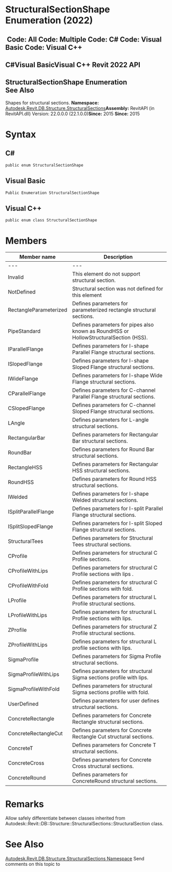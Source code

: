 # StructuralSectionShape Enumeration (2022)

﻿
 Code: All Code: Multiple Code: C# Code: Visual Basic Code: Visual C++   
---  
C#Visual BasicVisual C++
Revit 2022 API  
---  
StructuralSectionShape Enumeration  
See Also  
---  
Shapes for structural sections. 
**Namespace:** [Autodesk.Revit.DB.Structure.StructuralSections](09862f38-63f6-a5f8-e560-ae775901bc92.md "Autodesk.Revit.DB.Structure.StructuralSections Namespace")**Assembly:** RevitAPI (in RevitAPI.dll) Version: 22.0.0.0 (22.1.0.0)**Since:** 2015 **Since:** 2015 
# Syntax
C#  
---  
```text
public enum StructuralSectionShape
```
  
Visual Basic  
---  
```text
Public Enumeration StructuralSectionShape
```
  
Visual C++  
---  
```text
public enum class StructuralSectionShape
```
  
# Members
| Member name | Description |
| --- | --- |
| --- | --- |
| Invalid | This element do not support structural section. |
| NotDefined | Structural section was not defined for this element |
| RectangleParameterized | Defines parameters for parameterized rectangle structural sections. |
| PipeStandard | Defines parameters for pipes also known as RoundHSS or HollowStructuralSection (HSS). |
| IParallelFlange | Defines parameters for I-shape Parallel Flange structural sections. |
| ISlopedFlange | Defines parameters for I-shape Sloped Flange structural sections. |
| IWideFlange | Defines parameters for I-shape Wide Flange structural sections. |
| CParallelFlange | Defines parameters for C-channel Parallel Flange structural sections. |
| CSlopedFlange | Defines parameters for C-channel Sloped Flange structural sections. |
| LAngle | Defines parameters for L-angle structural sections. |
| RectangularBar | Defines parameters for Rectangular Bar structural sections. |
| RoundBar | Defines parameters for Round Bar structural sections. |
| RectangleHSS | Defines parameters for Rectangular HSS structural sections. |
| RoundHSS | Defines parameters for Round HSS structural sections. |
| IWelded | Defines parameters for I-shape Welded structural sections. |
| ISplitParallelFlange | Defines parameters for I-split Parallel Flange structural sections. |
| ISplitSlopedFlange | Defines parameters for I-split Sloped Flange structural sections. |
| StructuralTees | Defines parameters for Structural Tees structural sections. |
| CProfile | Defines parameters for structural C Profile sections. |
| CProfileWithLips | Defines parameters for structural C Profile sections with lips . |
| CProfileWithFold | Defines parameters for structural C Profile sections with fold. |
| LProfile | Defines parameters for structural L Profile structural sections. |
| LProfileWithLips | Defines parameters for structural L Profile sections with lips. |
| ZProfile | Defines parameters for structural Z Profile structural sections. |
| ZProfileWithLips | Defines parameters for structural L profile sections with lips. |
| SigmaProfile | Defines parameters for Sigma Profile structural sections. |
| SigmaProfileWithLips | Defines parameters for structural Sigma sections profile with lips. |
| SigmaProfileWithFold | Defines parameters for structural Sigma sections profile with fold. |
| UserDefined | Defines parameters for user defines structural sections. |
| ConcreteRectangle | Defines parameters for Concrete Rectangle structural sections. |
| ConcreteRectangleCut | Defines parameters for Concrete Rectangle Cut structural sections. |
| ConcreteT | Defines parameters for Concrete T structural sections. |
| ConcreteCross | Defines parameters for Concrete Cross structural sections. |
| ConcreteRound | Defines parameters for ConcreteRound structural sections. |

# Remarks
Allow safely differentiate between classes inherited from Autodesk::Revit::DB::Structure::StructuralSections::StructuralSection class. 
# See Also
[Autodesk.Revit.DB.Structure.StructuralSections Namespace](09862f38-63f6-a5f8-e560-ae775901bc92.md "Autodesk.Revit.DB.Structure.StructuralSections Namespace")
Send comments on this topic to 